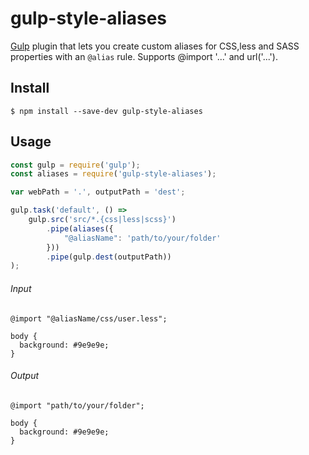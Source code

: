 # gulp-style-aliases

[Gulp](http://gulpjs.com/) plugin that lets you create custom aliases for CSS,less and SASS properties with an `@alias` rule.
Supports @import '...' and url('...').

## Install

```
$ npm install --save-dev gulp-style-aliases
```

## Usage

```js
const gulp = require('gulp');
const aliases = require('gulp-style-aliases');

var webPath = '.', outputPath = 'dest';

gulp.task('default', () =>
	gulp.src('src/*.{css|less|scss}')
		.pipe(aliases({
		    "@aliasName": 'path/to/your/folder'
		}))
		.pipe(gulp.dest(outputPath))
);
```

###### Input
```less
@import "@aliasName/css/user.less";

body {
  background: #9e9e9e;
}
```

###### Output
```less
@import "path/to/your/folder";

body {
  background: #9e9e9e;
}
```
